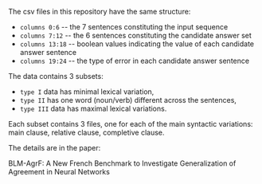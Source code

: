 The csv files in this repository have the same structure:

* `columns 0:6` -- the 7 sentences constituting the input sequence
* `columns 7:12` -- the 6 sentences constituting the candidate answer set
* `columns 13:18` -- boolean values indicating the value of each candidate answer sentence
* `columns 19:24` -- the type of error in each candidate answer sentence

The data contains 3 subsets:

* `type I` data has minimal lexical variation, 
* `type II` has one word (noun/verb) different across the sentences, 
* `type III` data has maximal lexical variations. 

Each subset contains 3 files, one for each of the main syntactic variations: main clause, relative clause, completive clause.

The details are in the paper:

BLM-AgrF: A New French Benchmark to Investigate Generalization of Agreement in Neural Networks
